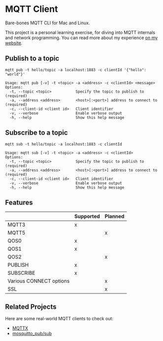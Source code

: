 # MQTT Client

Bare-bones MQTT CLI for Mac and Linux. 

This project is a personal learning exercise, for diving into MQTT internals and network programming. You can read more about my experience [on my website](https://josephcosentino.me/posts/mqtt-client/).

## Publish to a topic
```
mqtt pub -t hello/topic -a localhost:1883 -c clientId '{"hello": "world"}'
```

```
Usage: mqtt pub [-v] -t <topic> -a <address> -c <clientId> <message>
Options:
  -t, --topic <topic>           Specify the topic to publish to (required)
  -a, --address <address>       <host>[:<port>] address to connect to (required)
  -c, --client-id <client id>   Client identifier
  -v, --verbose                 Enable verbose output
  -h, --help                    Show this help message
```

## Subscribe to a topic

```
mqtt sub -t hello/topic -a localhost:1883 -c clientId
```

```
Usage: mqtt sub [-v] -t <topic> -a <address> -c <clientId>
Options:
  -t, --topic <topic>           Specify the topic to publish to (required)
  -a, --address <address>       <host>[:<port>] address to connect to (required)
  -c, --client-id <client id>   Client identifier
  -v, --verbose                 Enable verbose output
  -h, --help                    Show this help message
```

## Features

|                         | Supported | Planned |
|-------------------------|-----------|---------|
| MQTT3                   | x         |         |
| MQTT5                   |           | x       |
| QOS0                    | x         |         |
| QOS1                    | x         |         |
| QOS2                    |           | x       |
| PUBLISH                 | x         |         |
| SUBSCRIBE               | x         |         |
| Various CONNECT options |           | x       |
| SSL                     |           | x       |

## Related Projects

Here are some real-world MQTT clients to check out:

* [MQTTX](https://mqttx.app/cli)
* [mosquitto_pub/sub](https://mosquitto.org/man/)
